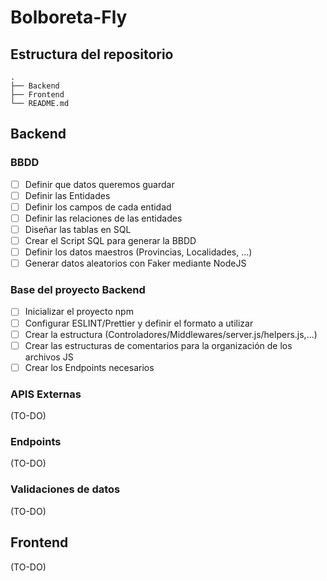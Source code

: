 # Bolboreta-Fly

## Estructura del repositorio
    .
    ├── Backend                   
    ├── Frontend                  
    └── README.md

## Backend



### BBDD
- [ ] Definir que datos queremos guardar
- [ ] Definir las Entidades
- [ ] Definir los campos de cada entidad
- [ ] Definir las relaciones de las entidades
- [ ] Diseñar las tablas en SQL
- [ ] Crear el Script SQL para generar la BBDD
- [ ] Definir los datos maestros (Provincias, Localidades, ...)
- [ ] Generar datos aleatorios con Faker mediante NodeJS

### Base del proyecto Backend
- [ ] Inicializar el proyecto npm
- [ ] Configurar ESLINT/Prettier y definir el formato a utilizar
- [ ] Crear la estructura (Controladores/Middlewares/server.js/helpers.js,...)
- [ ] Crear las estructuras de comentarios para la organización de los archivos JS
- [ ] Crear los Endpoints necesarios

### APIS Externas
(TO-DO)

### Endpoints
(TO-DO)

### Validaciones de datos
(TO-DO)

## Frontend
(TO-DO)
